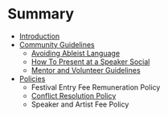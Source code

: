 # Summary

* [Introduction](README.md)
* [Community Guidelines](community-guidelines/README.md)
  * [Avoiding Ableist Language](community-guidelines/avoiding-ableist-language.md)
  * [How To Present at a Speaker Social](community-guidelines/how-to-present-at-a-speaker-social.md)
  * [Mentor and Volunteer Guidelines](community-guidelines/mentor-and-volunteer-guidelines.md)
* [Policies](policies.md)
  * Festival Entry Fee Remuneration Policy
  * [Conflict Resolution Policy](conflict-resolution-policy.md)
  * Speaker and Artist Fee Policy


